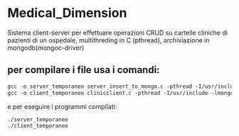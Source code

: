 # Medical_Dimension
Sistema client-server per effettuare operazioni CRUD su cartelle cliniche di pazienti di un ospedale, multithreding in C (pthread), archiviazione in mongodb(mongoc-driver)

## per compilare i file usa i comandi:
```gcc
gcc -o server_temporaneo server_insert_to_mongo.c -pthread -I/usr/include -lmongoc-1.0 -lbson-1.0
gcc -o client_temporaneo clinicclient.c -pthread -I/usr/include -lmongoc-1.0 -lbson-1.0
```

e per eseguire i programmi compilati:
```gcc
./server_temporaneo
./client_temporaneo
```
